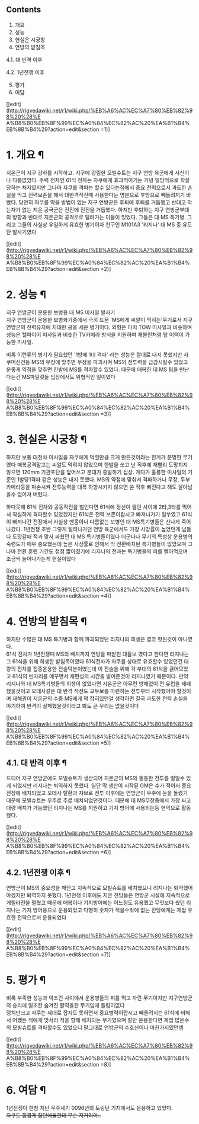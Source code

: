 ## Contents

    

1. 개요 
2. 성능 
3. 현실은 시궁창 
4. 연방의 받침목 
    

4.1. 대 반격 이후

4.2. 1년전쟁 이후

5. 평가 
6. 여담 

[[edit](http://rigvedawiki.net/r1/wiki.php/%EB%A6%AC%EC%A7%80%EB%82%98%20%28%E
A%B8%B0%EB%8F%99%EC%A0%84%EC%82%AC%20%EA%B1%B4%EB%8B%B4%29?action=edit&section
=1)]

# 1. 개요 ¶

지온군이 지구 강하를 시작하고. 지구에 강림한 모빌슈트는 지구 연방 육군에게 사신이나 다름없었다. 주력 전차인 61식 전차는 자쿠에게
효과적이기는 커녕 일방적으로 학살당하는 처지였지만 그나마 자쿠를 격파는 할수 있다는점에서 중요 전력으로서 과도한 손실을 막고 전력보존을 해서
대반격작전때 사용한다는 명분으로 후방으로 빼돌려지기 바빴다. 당연히 자쿠를 막을 방법이 없는 지구 연방군은 후퇴에 후퇴를 거듭했고 반대고
막는자가 없는 지온 공국군은 전진에 전진을 거듭했다. 하지만 후퇴하는 지구 연방군부대의 방향과 반대로 지온군의 공격로로 달려가는 이들이
있었다. 그들은 대 MS 특기병. 그리고 그들의 사실상 유일하게 유효한 병기이자 친구인 M101A3 '리지나' 대 MS 중 유도탄 발사기였다

  

[[edit](http://rigvedawiki.net/r1/wiki.php/%EB%A6%AC%EC%A7%80%EB%82%98%20%28%E
A%B8%B0%EB%8F%99%EC%A0%84%EC%82%AC%20%EA%B1%B4%EB%8B%B4%29?action=edit&section
=2)]

# 2. 성능 ¶

지구 연방군이 운용한 보병용 대 MS 미사일 발사기  
지구 연방군이 운용한 보병화기중에서 극히 드문 'MS에게 씨알이 먹히는'무기로서 지구연방군의 전력유지에 지대한 공을 세운 병기이다. 외형은
마치 TOW 미사일과 비슷하며 성능은 헬파이어 미사일과 비슷한 TV카메라 방식을 지원하며 재블린처럼 탑 어택이 가능한 미사일.

  

비록 이런류의 병기가 필요했던 '1방에 1대 격파' 라는 성능은 절대로 내지 못했지만 자쿠머신건등 MS의 무장에 맞추면 무장을 파괴시켜
MS의 전투력을 급감시킬수 있었고 운좋게 약점을 맞추면 한발에 MS를 격파할수 있었다. 때문에 매복한 대 MS 팀을 만난다는건 MS파일럿들
입장에서도 위협적인 일이였다

  

[[edit](http://rigvedawiki.net/r1/wiki.php/%EB%A6%AC%EC%A7%80%EB%82%98%20%28%E
A%B8%B0%EB%8F%99%EC%A0%84%EC%82%AC%20%EA%B1%B4%EB%8B%B4%29?action=edit&section
=3)]

# 3. 현실은 시궁창 ¶

하지만 보통 대전차 미사일을 자쿠에게 먹힐만큼 크게 만든것이라는 한계가 분명한 무기였다 매복공격말고는 씨알도 먹히지 않았으며 한발을 쏘고 난
직후에 재빨리 도망치지 않으면 120mm 기관포탄을 덮어쓰고 분대가 증발하기 십상. 게다가 훌룡한 미사일의 기준인 1발당1격파 같은 성능은
내지 못했다. MS의 약점에 맞춰서 격파하거나 무장, 두부 카메라등을 파손시켜 전투능력을 대폭 하향시키지 않으면 쏜 직후 빠진다고 해도
살아남을수 없어져 버렸다.

  

하다못해 61식 전차와 공동작전을 벌인다면 61식에 정신이 팔린 사이에 2타,3타를 먹어셔 착실하게 격파할수 있었겠지만 61식은 전력
보존이랍시고 빠져나가기 일쑤였고 61식이 빠져나간 전장에서 사실상 맨몸이나 다름없는 보병인 대 MS특기병들은 신나게 죽어나갔다. 1년전쟁
초반 그렇게 털려나가던 연방 육군에서도 가장 사망률이 높았던게 남들 다 도망갈때 적과 맞서 싸웠던 대 MS 특기병들이였다 더군다나 무기의
특성상 운용병의 숙련도가 매우 중요했는데 높은 사상률로 인해서 막 전환배치된 특기병들이 많았으며 그나마 전환 훈련 기간도 점점 짧아졌기에
리지나의 전과는 특기병들의 피를 빨아먹으며 조금씩 늘어나가는게 현실이였다

  

[[edit](http://rigvedawiki.net/r1/wiki.php/%EB%A6%AC%EC%A7%80%EB%82%98%20%28%E
A%B8%B0%EB%8F%99%EC%A0%84%EC%82%AC%20%EA%B1%B4%EB%8B%B4%29?action=edit&section
=4)]

# 4. 연방의 받침목 ¶

하지만 수많은 대 MS 특기병과 함께 파괴되었던 리지나의 희생은 결코 헛된것이 아니였다.  
61식 전차가 1년전쟁때 MS의 배치까지 연방을 떠받친 대들보 였다고 한다면 리지나는 그 61식을 위해 희생한 받침목이였다 61식전차가
자쿠를 상대로 유효할수 있었던건 대량의 전차를 집중운용한 전술덕분이였는데 이 전술을 위해 각 부대의 61식을 긁어모았고 61식의 빈자리를
메꾸면서 재편성의 시간을 벌어준것이 리지나였기 때문이다. 만약 리지나와 대 MS특기병들의 희생이 없었다면 지온군은 아무런 방해없이 전 유럽을
제패했을것이고 오데사같은 대 반격 작전도 교두보를 마련하는 전투부터 시작했어야 할것이며 재해권이 지온군의 수중 MS에게 꽉 잡혀있던걸
생각하면 결국 과도한 전력 손실을 야기하여 반격이 실패했을것이라고 봐도 큰 무리는 없을것이다

  

[[edit](http://rigvedawiki.net/r1/wiki.php/%EB%A6%AC%EC%A7%80%EB%82%98%20%28%E
A%B8%B0%EB%8F%99%EC%A0%84%EC%82%AC%20%EA%B1%B4%EB%8B%B4%29?action=edit&section
=5)]

## 4.1. 대 반격 이후 ¶

드디어 지구 연방군에도 모빌슈트가 생산되어 지온군의 MS와 동등한 전투를 벌일수 있게 되었지만 리지나는 퇴역하지 못했다. 일단 막 생산이
시작된 GM은 수가 적어서 중요전장에 배치되었고 오데사 탈환과 쟈브로 전투 이후에는 연방군이 우주에 눈을 돌렸기 때문에 모빌슈트는 우주로
주로 배치되었던것이다. 때문에 대 MS무장중에서 가장 싸고 대량 배치가 가능했던 리지나는 MS를 지원하고 기지 방어에 사용되는등 현역으로
활동했다.

  

[[edit](http://rigvedawiki.net/r1/wiki.php/%EB%A6%AC%EC%A7%80%EB%82%98%20%28%E
A%B8%B0%EB%8F%99%EC%A0%84%EC%82%AC%20%EA%B1%B4%EB%8B%B4%29?action=edit&section
=6)]

## 4.2. 1년전쟁 이후 ¶

연방군이 MS의 중요성을 깨닫고 지속적으로 모빌슈트를 배치했으니 리지나는 퇴역했어야겠지만 퇴역하지 못했다. 1년전쟁 이후에도 지온 잔당들은
연방군 시설에 지속적으로 게릴라전을 펼쳤고 때문에 매복이나 기지방어에는 어느정도 유용했고 무엇보다 쌌던 리지나는 기지 방어용으로 운용되었고
다행히 숫자가 적을수밖에 없는 잔당에게는 제법 유효한 전력으로서 운용되었다

  

[[edit](http://rigvedawiki.net/r1/wiki.php/%EB%A6%AC%EC%A7%80%EB%82%98%20%28%E
A%B8%B0%EB%8F%99%EC%A0%84%EC%82%AC%20%EA%B1%B4%EB%8B%B4%29?action=edit&section
=7)]

# 5. 평가 ¶

비록 부족한 성능과 악조건 사이에서 운용병들의 피를 먹고 자란 무기이지만 지구연방군의 승리에 일조한 숨겨진 활약을한 무기임에 틀림이없다  
덩치만크고 자쿠는 제대로 잡지도 못하면서 중요병력이랍시고 빼돌려지는 61식에 비해서 어쨌든 적에게 맞서러 적을 향해 배치되는 무기였으며 잘만
운용한다면 제법 많은수의 모빌슈트를 격파할수도 있었으니 말그대로 연방군의 수호신이나 마찬가지였던셈

  

[[edit](http://rigvedawiki.net/r1/wiki.php/%EB%A6%AC%EC%A7%80%EB%82%98%20%28%E
A%B8%B0%EB%8F%99%EC%A0%84%EC%82%AC%20%EA%B1%B4%EB%8B%B4%29?action=edit&section
=8)]

# 6. 여담 ¶

1년전쟁이 한참 지난 우주세기 0096년의 토링턴 기지에서도 운용하고 있었다.  
<del>자쿠도 힘겹게 잡던애들한테 무슨 지거리야..</del>

